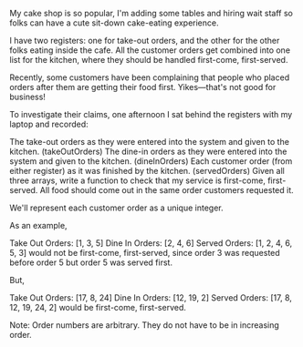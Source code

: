 My cake shop is so popular, I'm adding some tables and hiring wait staff so folks can have a cute sit-down cake-eating experience.

I have two registers: one for take-out orders, and the other for the other folks eating inside the cafe. All the customer orders get combined into one list for the kitchen, where they should be handled first-come, first-served.

Recently, some customers have been complaining that people who placed orders after them are getting their food first. Yikes—that's not good for business!

To investigate their claims, one afternoon I sat behind the registers with my laptop and recorded:

The take-out orders as they were entered into the system and given to the kitchen. (takeOutOrders)
The dine-in orders as they were entered into the system and given to the kitchen. (dineInOrders)
Each customer order (from either register) as it was finished by the kitchen. (servedOrders)
Given all three arrays, write a function to check that my service is first-come, first-served. All food should come out in the same order customers requested it.

We'll represent each customer order as a unique integer.

As an example,

  Take Out Orders: [1, 3, 5]
 Dine In Orders: [2, 4, 6]
  Served Orders: [1, 2, 4, 6, 5, 3]
would not be first-come, first-served, since order 3 was requested before order 5 but order 5 was served first.

But,

  Take Out Orders: [17, 8, 24]
 Dine In Orders: [12, 19, 2]
  Served Orders: [17, 8, 12, 19, 24, 2]
would be first-come, first-served.

Note: Order numbers are arbitrary. They do not have to be in increasing order.
